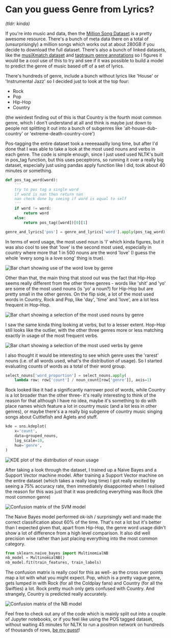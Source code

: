 # Can you guess Genre from Lyrics?

*(tldr: kinda)*

If you're into music and data, then the [Million Song Dataset](http://millionsongdataset.com/) is a pretty awesome resource. There's a bunch of meta data there on a total of (unsurprisingly) a million songs which works out at about 280GB if you decide to download the full dataset. There's also a bunch of linked datasets, like the [musiXmatch dataset](http://millionsongdataset.com/musixmatch/) and [tagtraum genre annotations](https://www.tagtraum.com/msd_genre_datasets.html) so I figures it would be a cool use of this to try and see if it was possible to build a model to predict the genre of music based off of a set of lyrics.

There's hundreds of genre, include a bunch without lyrics like 'House' or 'Instrumental Jazz' so I decided just to look at the top four:
* Rock
* Pop
* Hip-Hop
* Country

(the weirdest finding out of this is that Country is the fourth most common genre, which I don't understand at all and think is maybe just down to people not splitting it out into a bunch of subgenres like 'alt-house-dub-country' or 'extreme-death-country-core')

Pos-tagging the entire dataset took a reeeeaaallly long time, but after I'd done that I was able to take a look at the most used nouns and verbs in each genre. The code is simple enough, since I just used used NLTK's built in pos_tag function, but this uses peceptrons, so running it over a really big dataset, especially just using pandas apply function like I did, took about 40 minutes or something.

```python
def pos_tag_word(word):
    '''
    try to pos tag a single word
    if word is nan then return nan
    nan check done by seeing if word is equal to self
    '''
    if word != word:
        return word
    else:
        return pos_tag([word])[0][1]

genre_and_lyrics['pos'] = genre_and_lyrics['word'].apply(pos_tag_word)
```

In terms of word usage, the most used noun is 'I' which kinda figures, but it was also cool to see that 'love' is the second most used, especially in country where more that 1 in 500 nouns are the word 'love' (I guess the whole 'every song is a love song' thing is true).

![Bar chart showing use of the word love by genre](https://github.com/benrutter/can-you-tell-genre-from-lyrics/blob/main/images/love_comparison.png)

Other than that, the main thing that stood out was the fact that Hip-Hop seems really different from the other three genres - words like 'shit' and 'yo' are some of the most used nouns (is 'yo' a noun?) for Hip-Hop but are pretty small in the other genres. On the flip side, a lot of the most used words in Country, Rock and Pop, like 'day', 'time' and 'love', are a lot less frequent in Hop-Hop.

![Bar chart showing a selection of the most used nouns by genre](https://github.com/benrutter/can-you-tell-genre-from-lyrics/blob/main/images/noun_comparison.png)

I saw the same kinda thing looking at verbs, but to a lesser extent. Hop-Hop still looks like the outlier, with the other three genres more or less matching exactly in usage of the most frequent verbs.

![Bar chart showing a selection of the most used verbs by genre](https://github.com/benrutter/can-you-tell-genre-from-lyrics/blob/main/images/verb_comparison.png)

I also thought it would be interesting to see which genre uses the 'rarest' nouns (i.e. of all words used, what's the distribution of usage). So I started evaluating counts of words as a total of their word group.

```python
select_nouns['word_proportion'] = select_nouns.apply(
    lambda row: row['count'] / noun_count[row['genre']], axis=1)
```

Rock looked like it had a significantly narrower pool of words, while Country is a lot broader than the other three- it's really interesting to think of the reason for that although I have no idea, maybe it's something to do with place names which feature a lot in country music (and a lot less in other genres), or maybe there's a a really big subgenre of country music singing songs about Cuttlefish and Aglets and stuff.

```python
kde = sns.kdeplot(
    x='count',
    data=grouped_nouns,
    log_scale=10,
    hue='genre',
)
```

![KDE plot of the distribution of noun usage](https://github.com/benrutter/can-you-tell-genre-from-lyrics/blob/main/images/word_rareness.png)

After taking a look through the dataset, I trained up a Naive Bayes and a Support Vector machine model. After training a Support Vector machine on the entire dataset (which takes a really long time) I got really excited by seeing a 75% accuracy rate, then immediately disappointed when I realised the reason for this was just that it was predicting everything was Rock (the most common genre)

![Confusion matrix of the SVM model](https://github.com/benrutter/can-you-tell-genre-from-lyrics/blob/main/images/svm-confusion-matrix.png)

The Naive Bayes model performed ok-ish / surprisingly well and made the correct classification about 60% of the time. That's not a lot but it's better than I expected given that, apart from Hip-Hop, the genre word usage didn't show a lot of difference from a high level comparison. It also did well precision wise rather than just placing everything into the most common category.

```python
from sklearn.naive_bayes import MultinomialNB
nb_model = MultinomialNB()
nb_model.fit(train_features, train_labels)
```

The confusion matrix is really cool for this as well- as the cross over points map a lot with what you might expect. Pop, which is a pretty vague genre, gets lumped in with Rock (for all the Coldplay fans) and Country (for all the Swifties) a lot. Rock pretty much only gets confused with Country. And strangely, Country is predicted really accurately.

![Confusion matrix of the NB model](https://github.com/benrutter/can-you-tell-genre-from-lyrics/blob/main/images/nb-confusion-matrix.png)

Feel free to check out any of the code which is mainly split out into a couple of Jupyter notebooks, or if you feel like using the POS tagged dataset, without waiting 45 minutes for NLTK to run a positron network on hundreds of thousands of rows, [be my guest](https://ufile.io/2z1tfu5r)!
